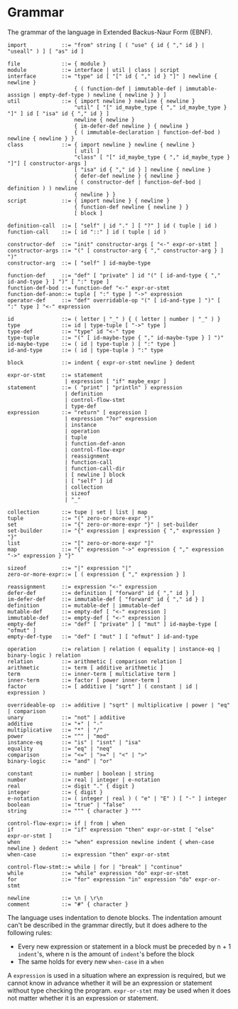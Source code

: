 # Grammar

The grammar of the language in Extended Backus-Naur Form (EBNF).

    import           ::= "from" string [ ( "use" { id { "," id } | "useall" ) ] [ "as" id ] 
    
    file             ::= { module }
    module           ::= interface | util | class | script
    interface        ::= "type" id [ "[" id { "," id } "]" ] newline { newline }
                         { ( function-def | immutable-def | immutable-asssign | empty-def-type ) newline { newline } } ]
    util             ::= { import newline } newline { newline } 
                         "util" [ "[" id_maybe_type { "," id_maybe_type } "]" ] id [ "isa" id { "," id } ] 
                         newline { newline }
                         { im-defer-def newline } { newline }
                         { ( immutable-declaration | function-def-bod ) newline { newline } }
    class            ::= { import newline } newline { newline }
                         [ util ]
                         "class" [ "[" id_maybe_type { "," id_maybe_type } "]"] [ constructor-args ] 
                         [ "isa" id { "," id } ] newline { newline } 
                         { defer-def newline } { newline }
                         { ( constructor-def | function-def-bod | definition ) ) newline 
                         { newline } }
    script           ::= { import newline } { newline } 
                         { function-def newline { newline } } 
                         [ block ]
    
    definition-call  ::= [ "self" | id "." ] [ "?" ] id ( tuple | id )
    function-call    ::= [ id "::" ] id ( tuple | id )
    
    constructor-def  ::= "init" constructor-args [ "<-" expr-or-stmt ]
    constructor-args ::= "(" [ constructor-arg { "," constructor-arg } ] ")"
    constructor-arg  ::= [ "self" ] id-maybe-type
    
    function-def     ::= "def" [ "private" ] id "(" [ id-and-type { "," id-and-type } ] ")" [ ":" type ]
    function-def-bod ::= function-def "<-" expr-or-stmt
    function-def-anon::= tuple [ ":" type ] "->" expression
    operator-def     ::= "def" overridable-op "(" [ id-and-type ] ")" [ ":" type ] "<-" expression
    
    id               ::= ( letter | "_" ) { ( letter | number | "_" ) }
    type             ::= id | type-tuple [ "->" type ]
    type-def         ::= "type" id "<-" type
    type-tuple       ::= "(" [ id-maybe-type { "," id-maybe-type } ] ")" 
    id-maybe-type    ::= ( id | type-tuple ) [ ":" type ]
    id-and-type      ::= ( id | type-tuple ) ":" type
    
    block            ::= indent { expr-or-stmt newline } dedent
    
    expr-or-stmt     ::= statement 
                      | expression [ "if" maybe_expr ]
    statement        ::= ( "print" | "println" ) expression 
                      | definition 
                      | control-flow-stmt
                      | type-def
    expression       ::= "return" [ expression ] 
                      | expression "?or" expression
                      | instance
                      | operation 
                      | tuple 
                      | function-def-anon
                      | control-flow-expr 
                      | reassignment 
                      | function-call 
                      | function-call-dir 
                      | [ newline ] block
                      | [ "self" ] id
                      | collection
                      | sizeof
                      | "_"
    
    collection       ::= tupe | set | list | map
    tuple            ::= "(" zero-or-more-expr ")"
    set              ::= "{" zero-or-more-expr "}" | set-builder
    set-builder      ::= "{" expression | expression { "," expression } "}"
    list             ::= "[" zero-or-more-expr "]"
    map              ::= "{" expression "->" expression { "," expression "->" expression } "}"
    
    sizeof           ::= "|" expression "|"
    zero-or-more-expr::= [ ( expression { "," expression } ]
    
    reassignment     ::= expression "<-" expression
    defer-def        ::= definition [ "forward" id { "," id } ]
    im-defer-def     ::= immutable-def [ "forward" id { "," id } ]
    definition       ::= mutable-def | immutable-def
    mutable-def      ::= empty-def [ "<-" expression ]
    immutable-def    ::= empty-def [ "<-" expression ]
    empty-def        ::= "def" [ "private" ] [ "mut" ] id-maybe-type [ "ofmut" ] 
    empty-def-type   ::= "def" [ "mut" ] [ "ofmut" ] id-and-type

    operation        ::= relation | relation ( equality | instance-eq | binary-logic ) relation
    relation         ::= arithmetic [ comparison relation ]
    arithmetic       ::= term [ additive arithmetic ]
    term             ::= inner-term [ multiclative term ]
    inner-term       ::= factor [ power inner-term ]
    factor           ::= [ additive | "sqrt" ] ( constant | id | expression )
    
    overrideable-op  ::= additive | "sqrt" | multiplicative | power | "eq" | comparison
    unary            ::= "not" | additive
    additive         ::= "+" | "-"
    multiplicative   ::= "*" | "/"
    power            ::= "^" | "mod"
    instance-eq      ::= "is" | "isnt" | "isa"
    equality         ::= "eq" | "neq"
    comparison       ::= "<=" | ">=" | "<" | ">"
    binary-logic     ::= "and" | "or"
    
    constant         ::= number | boolean | string
    number           ::= real | integer | e-notation
    real             ::= digit "." { digit }
    integer          ::= { digit }
    e-notation       ::= ( integer | real ) ( "e" | "E" ) [ "-" ] integer
    boolean          ::= "true" | "false"
    string           ::= """ { character } """
                                     
    control-flow-expr::= if | from | when
    if               ::= "if" expression "then" expr-or-stmt [ "else" expr-or-stmt ]
    when             ::= "when" expression newline indent { when-case newline } dedent
    when-case        ::= expression "then" expr-or-stmt
    
    control-flow-stmt::= while | for | "break" | "continue"
    while            ::= "while" expression "do" expr-or-stmt
    for              ::= "for" expression "in" expression "do" expr-or-stmt
    
    newline          ::= \n | \r\n
    comment          ::= "#" { character }

The language uses indentation to denote blocks. The indentation amount can't be described in the grammar directly, 
but it does adhere to the following rules:

* Every new expression or statement in a block must be preceded by n + 1 `indent`'s, where n is the amount of 
  `indent`'s before the block
* The same holds for every new `when-case` in a `when`

A `expression` is used in a situation where an expression is required, but we cannot know in advance whether it will be
an expression or statement without type checking the program.
`expr-or-stmt` may be used when it does not matter whether it is an expression or statement.
               